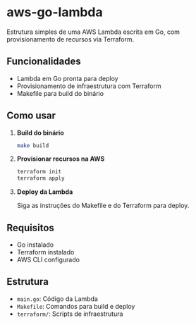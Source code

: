 # aws-go-lambda

Estrutura simples de uma AWS Lambda escrita em Go, com provisionamento de recursos via Terraform.

## Funcionalidades

- Lambda em Go pronta para deploy
- Provisionamento de infraestrutura com Terraform
- Makefile para build do binário

## Como usar

1. **Build do binário**

    ```sh
    make build
    ```

2. **Provisionar recursos na AWS**

    ```sh
    terraform init
    terraform apply
    ```

3. **Deploy da Lambda**

    Siga as instruções do Makefile e do Terraform para deploy.

## Requisitos

- Go instalado
- Terraform instalado
- AWS CLI configurado

## Estrutura

- `main.go`: Código da Lambda
- `Makefile`: Comandos para build e deploy
- `terraform/`: Scripts de infraestrutura

